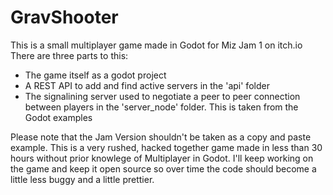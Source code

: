 # GravShooter
This is a small multiplayer game made in Godot for Miz Jam 1 on itch.io
There are three parts to this:
- The game itself as a godot project
- A REST API to add and find active servers in the 'api' folder
- The signalining server used to negotiate a peer to peer connection between players in the 'server_node' folder. This is taken from the Godot examples

Please note that the Jam Version shouldn't be taken as a copy and paste example. This is a very rushed, hacked together game made in less than 30 hours without prior knowlege of Multiplayer in Godot.
I'll keep working on the game and keep it open source so over time the code should become a little less buggy and a little prettier.
